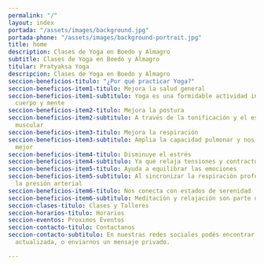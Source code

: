 ```yaml
---
permalink: "/"
layout: index
portada: "/assets/images/background.jpg"
portada-phone: "/assets/images/background-portrait.jpg"
title: home
description: Clases de Yoga en Boedo y Almagro
subtitle: Clases de Yoga en Boedo y Almagro
titular: Pratyaksa Yoga
descripcion: Clases de Yoga en Boedo y Almagro
seccion-beneficios-titulo: "¿Por qué practicar Yoga?"
seccion-beneficios-item1-titulo: Mejora la salud general
seccion-beneficios-item1-subtitulo: Yoga es una formidable actividad integral para
  cuerpo y mente
seccion-beneficios-item2-titulo: Mejora la postura
seccion-beneficios-item2-subtitulo: A través de la tonificación y el estiramiento
  muscular
seccion-beneficios-item3-titulo: Mejora la respiración
seccion-beneficios-item3-subtitulo: Amplia la capacidad pulmonar y nos enseña a oxigenarnos
  mejor
seccion-beneficios-item4-titulo: Disminuye el estrés
seccion-beneficios-item4-subtitulo: Ya que relaja tensiones y contracturas
seccion-beneficios-item5-titulo: Ayuda a equilibrar las emociones
seccion-beneficios-item5-subtitulo: Al sincronizar la respiración profunda y regular
  la presión arterial
seccion-beneficios-item6-titulo: Nos conecta con estados de serenidad
seccion-beneficios-item6-subtitulo: Meditación y relajación son parte de la práctica
seccion-clases-titulo: Clases y Talleres
seccion-horarios-titulo: Horarios
seccion-eventos: Proximos Eventos
seccion-contacto-titulo: Contactanos
seccion-contacto-subtitulo: En nuestras redes sociales podés encontrar información
  actualizada, o enviarnos un mensaje privado.

---
```

